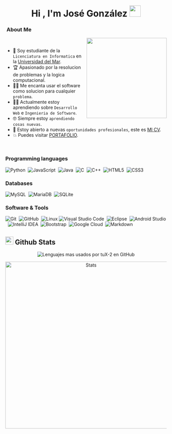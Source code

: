 <h1 align="center">Hi , I'm José González <img src="https://media.giphy.com/media/hvRJCLFzcasrR4ia7z/giphy.gif" width="35"></h1>

### &nbsp;About Me
<picture><img align="right" src = "https://github.com/7oSkaaa/7oSkaaa/blob/main/Images/about_me.gif?raw=true" width = 250px></picture>

<br>

- :school: Soy estudiante de la `Licenciatura en Informatica` en la [Universidad del Mar](https://www.umar.mx/).
- :trophy: Apasionado por la resolucion de problemas y la logica computacional.
- :technologist: Me encanta usar el software como solucion para cualquier `problema`.
- :student: Actualmente estoy aprendiendo sobre `Desarrollo Web` e `Ingenieria de Software`.
- :nerd_face: Siempre estoy `aprendiendo cosas nuevas`.
- :thinking: Estoy abierto a nuevas `oportunidades profesionales`, este es [MI CV](https://tux-2.github.io/docs/CV.pdf).
- :boom: Puedes visitar [PORTAFOLIO](https://tux-2.github.io/).
<br>

### Programming languages

![Python](https://img.shields.io/badge/python-3670A0?style=for-the-badge&logo=python&logoColor=ffdd54)&nbsp;
![JavaScript](https://img.shields.io/badge/javascript-%23323330.svg?style=for-the-badge&logo=javascript&logoColor=%23F7DF1E)&nbsp;
![Java](https://img.shields.io/badge/java-%23ED8B00.svg?style=for-the-badge&logo=java&logoColor=white)&nbsp;
![C](https://img.shields.io/badge/c-%2300599C.svg?style=for-the-badge&logo=c&logoColor=white)&nbsp;
![C++](https://img.shields.io/badge/c++-%2300599C.svg?style=for-the-badge&logo=c%2B%2B&logoColor=white)&nbsp;
![HTML5](https://img.shields.io/badge/html5-%23E34F26.svg?style=for-the-badge&logo=html5&logoColor=white)&nbsp;
![CSS3](https://img.shields.io/badge/css3-%231572B6.svg?style=for-the-badge&logo=css3&logoColor=white)&nbsp;

### Databases 

![MySQL](https://img.shields.io/badge/MySQL-%2300f.svg?style=for-the-badge&logo=mysql&logoColor=white)&nbsp;
![MariaDB](https://img.shields.io/badge/MariaDB-003545?style=for-the-badge&logo=mariadb&logoColor=white)&nbsp;
![SQLite](https://img.shields.io/badge/SQLite-07405E?style=for-the-badge&logo=sqlite&logoColor=white)


### Software & Tools

![Git](https://img.shields.io/badge/git-%23F05033.svg?style=for-the-badge&logo=git&logoColor=white)&nbsp;
![GitHub](https://img.shields.io/badge/github-%23121011.svg?style=for-the-badge&logo=github&logoColor=white)&nbsp;
![Linux](https://img.shields.io/badge/Linux-FCC624?style=for-the-badge&logo=linux&logoColor=black)
![Visual Studio Code](https://img.shields.io/badge/Visual%20Studio%20Code-0078d7.svg?style=for-the-badge&logo=visual-studio-code&logoColor=white)&nbsp;
![Eclipse](https://img.shields.io/badge/Eclipse-FE7A16.svg?style=for-the-badge&logo=Eclipse&logoColor=white)&nbsp;
![Android Studio](https://img.shields.io/badge/Android%20Studio-3DDC84.svg?style=for-the-badge&logo=android-studio&logoColor=white)&nbsp;
![IntelliJ IDEA](https://img.shields.io/badge/IntelliJ%20IDEA-000000.svg?style=for-the-badge&logo=intellij-idea&logoColor=white)&nbsp;
![Bootstrap](https://img.shields.io/badge/bootstrap-%23563D7C.svg?style=for-the-badge&logo=bootstrap&logoColor=white)&nbsp;
![Google Cloud](https://img.shields.io/badge/GoogleCloud-%234285F4.svg?style=for-the-badge&logo=google-cloud&logoColor=white)&nbsp;
![Markdown](https://img.shields.io/badge/markdown-%23000000.svg?style=for-the-badge&logo=markdown&logoColor=white)&nbsp;



## <img src="https://th.bing.com/th/id/R.011db7f1e14cdcefd5ed8b056f70d038?rik=NHHx7PD%2bLTi5YA&riu=http%3a%2f%2fui.trinine.net%2fwp%2fwp-content%2fuploads%2f2016%2f06%2f20160602_GraphAnimeIcon.gif&ehk=TXXGvgTPI6i%2f5xQe%2fW3mnT36hQPfIBwZcQsaKAlJWhs%3d&risl=&pid=ImgRaw&r=0" width="25"> <b>Github Stats</b>

 <div align="center">
<img src="https://github-readme-stats.vercel.app/api/top-langs/?username=tuX-2&theme=outrun&layout=compact&hide_border=true" alt="Lenguajes mas usados por tuX-2 en GitHub"/>
   
   <img src="https://github-profile-summary-cards.vercel.app/api/cards/profile-details?username=tuX-2&theme=outrun&hide_border=false"  width="520" alt="Stats"/></a>

